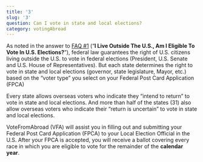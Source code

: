 ```yaml
---
title: '3'
slug: '3'
question: Can I vote in state and local elections?
category: votingAbroad
---
```

As noted in the answer to [FAQ #1](/faqs/1) (“**I Live Outside The U.S., Am I Eligible To Vote In U.S. Elections?**”), federal law guarantees the right of U.S. citizens living outside the U.S. to vote in federal elections (President, U.S. Senate and U.S. House of Representatives). But each state determines the right to vote in state and local elections (governor, state legislature, Mayor, etc.) based on the “voter type” you select on your Federal Post Card Application (FPCA)

Every state allows overseas voters who indicate they “intend to return” to vote in state and local elections. And more than half of the states (31) also allow overseas voters who indicate their “return is uncertain” to vote in state and local elections. 

VoteFromAbroad (VFA) will assist you in filling out and submitting your Federal Post Card Application (FPCA) to your Local Election Official in the U.S. After your FPCA is accepted, you will receive a ballot covering every race in which you are eligible to vote for the remainder of the **calendar year**.

